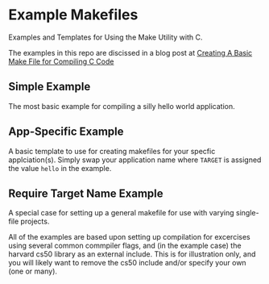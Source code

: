 Example Makefiles
=================

Examples and Templates for Using the Make Utility with C. 

The examples in this repo are discissed in a blog post at [Creating A Basic Make File for Compiling C Code](http://typecastexception.com/post/2014/07/06/Creating-A-Basic-Make-File-for-Compiling-C-Code.aspx)

Simple Example
--------------

The most basic example for compiling a silly hello world application. 

App-Specific Example
--------------------

A basic template to use for creating makefiles for your specfic applciation(s). Simply swap your application name where `TARGET` is assigned the value `hello` in the example.

Require Target Name Example
---------------------------

A special case for setting up a general makefile for use with varying single-file projects. 


All of the examples are based upon setting up compilation for excercises using several common commpiler flags, and (in the example case) the harvard cs50 library as an external include. This is for illustration only, and you will likely want to remove the cs50 include and/or specify your own (one or many). 
